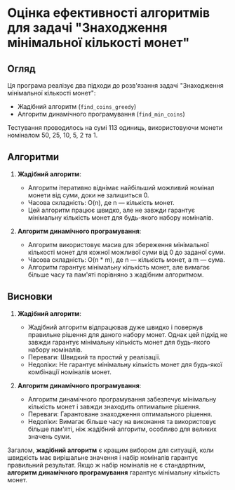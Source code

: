 # Оцінка ефективності алгоритмів для задачі "Знаходження мінімальної кількості монет"

## Огляд

Ця програма реалізує два підходи до розв'язання задачі "Знаходження мінімальної кількості монет":
- Жадібний алгоритм (`find_coins_greedy`)
- Алгоритм динамічного програмування (`find_min_coins`)

Тестування проводилось на сумі 113 одиниць, використовуючи монети номіналом 50, 25, 10, 5, 2 та 1.

## Алгоритми

1. **Жадібний алгоритм**:
   - Алгоритм ітеративно віднімає найбільший можливий номінал монети від суми, доки не залишиться 0.
   - Часова складність: O(n), де n — кількість монет.
   - Цей алгоритм працює швидко, але не завжди гарантує мінімальну кількість монет для будь-якого набору номіналів.

2. **Алгоритм динамічного програмування**:
   - Алгоритм використовує масив для збереження мінімальної кількості монет для кожної можливої суми від 0 до заданої суми.
   - Часова складність: O(n * m), де n — кількість монет, а m — сума.
   - Алгоритм гарантує мінімальну кількість монет, але вимагає більше часу та пам'яті порівняно з жадібним алгоритмом.

## Висновки

1. **Жадібний алгоритм**:
   - Жадібний алгоритм відпрацював дуже швидко і повернув правильне рішення для даного набору монет. Однак цей підхід не завжди гарантує мінімальну кількість монет для будь-якого набору номіналів.
   - Переваги: Швидкий та простий у реалізації.
   - Недоліки: Не гарантує мінімальну кількість монет для будь-якої комбінації номіналів монет.

2. **Алгоритм динамічного програмування**:
   - Алгоритм динамічного програмування забезпечує мінімальну кількість монет і завжди знаходить оптимальне рішення.
   - Переваги: Гарантоване знаходження оптимального рішення.
   - Недоліки: Вимагає більше часу на виконання та використовує більше пам'яті, ніж жадібний алгоритм, особливо для великих значень суми.

Загалом, **жадібний алгоритм** є кращим вибором для ситуацій, коли швидкість має вирішальне значення і набір номіналів гарантує правильний результат. Якщо ж набір номіналів не є стандартним, **алгоритм динамічного програмування** гарантує мінімальну кількість монет.
